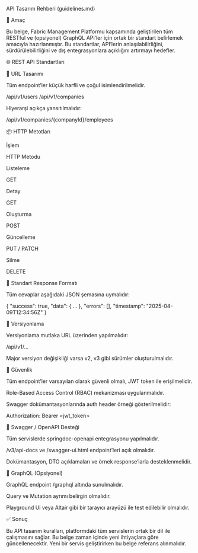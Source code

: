 API Tasarım Rehberi (guidelines.md)

🎯 Amaç

Bu belge, Fabric Management Platformu kapsamında geliştirilen tüm RESTful ve (opsiyonel) GraphQL API’ler için ortak bir standart belirlemek amacıyla hazırlanmıştır. Bu standartlar, API’lerin anlaşılabilirliğini, sürdürülebilirliğini ve dış entegrasyonlara açıklığını artırmayı hedefler.

🌐 REST API Standartları

📛 URL Tasarımı

Tüm endpoint’ler küçük harfli ve çoğul isimlendirilmelidir.

/api/v1/users
/api/v1/companies

Hiyerarşi açıkça yansıtılmalıdır:

/api/v1/companies/{companyId}/employees

📦 HTTP Metotları

İşlem

HTTP Metodu

Listeleme

GET

Detay

GET

Oluşturma

POST

Güncelleme

PUT / PATCH

Silme

DELETE

💬 Standart Response Formatı

Tüm cevaplar aşağıdaki JSON şemasına uymalıdır:

{
"success": true,
"data": { ... },
"errors": [],
"timestamp": "2025-04-09T12:34:56Z"
}

🧭 Versiyonlama

Versiyonlama mutlaka URL üzerinden yapılmalıdır:

/api/v1/...

Major versiyon değişikliği varsa v2, v3 gibi sürümler oluşturulmalıdır.

🔐 Güvenlik

Tüm endpoint’ler varsayılan olarak güvenli olmalı, JWT token ile erişilmelidir.

Role-Based Access Control (RBAC) mekanizması uygulanmalıdır.

Swagger dokümantasyonlarında auth header örneği gösterilmelidir:

Authorization: Bearer <jwt_token>

📑 Swagger / OpenAPI Desteği

Tüm servislerde springdoc-openapi entegrasyonu yapılmalıdır.

/v3/api-docs ve /swagger-ui.html endpoint’leri açık olmalıdır.

Dokümantasyon, DTO açıklamaları ve örnek response’larla desteklenmelidir.

🔄 GraphQL (Opsiyonel)

GraphQL endpoint /graphql altında sunulmalıdır.

Query ve Mutation ayrımı belirgin olmalıdır.

Playground UI veya Altair gibi bir tarayıcı arayüzü ile test edilebilir olmalıdır.

✅ Sonuç

Bu API tasarım kuralları, platformdaki tüm servislerin ortak bir dil ile çalışmasını sağlar. Bu belge zaman içinde yeni ihtiyaçlara göre güncellenecektir. Yeni bir servis geliştirirken bu belge referans alınmalıdır.